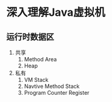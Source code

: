 # 深入理解Java虚拟机


## 运行时数据区

1. 共享
   1. Method Area
   2. Heap
2. 私有
   1. VM Stack
   2. Navtive Method Stack
   3. Program Counter Register